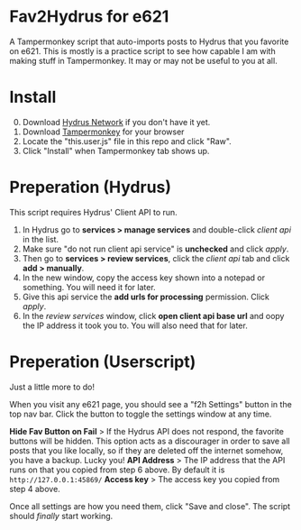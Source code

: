 # Fav2Hydrus for e621
A Tampermonkey script that auto-imports posts to Hydrus that you favorite on e621.
This is mostly is a practice script to see how capable I am with making stuff in Tampermonkey. It may or may not be useful to you at all.

# Install
0) Download [Hydrus Network](https://hydrusnetwork.github.io/hydrus/) if you don't have it yet.
1) Download [Tampermonkey](https://www.tampermonkey.net/) for your browser
2) Locate the "this.user.js" file in this repo and click "Raw".
3) Click "Install" when Tampermonkey tab shows up.

# Preperation (Hydrus)
This script requires Hydrus' Client API to run.

1) In Hydrus go to **services > manage services** and double-click *client api* in the list.
2) Make sure "do not run client api service" is **unchecked** and click *apply*.
3) Then go to **services > review services**, click the *client api* tab and click **add > manually**.
4) In the new window, copy the access key shown into a notepad or something. You will need it for later.
5) Give this api service the **add urls for processing** permission. Click *apply*.
6) In the *review services* window, click **open client api base url** and oopy the IP address it took you to. You will also need that for later.

# Preperation (Userscript)
Just a little more to do!

When you visit any e621 page, you should see a "f2h Settings" button in the top nav bar. Click the button to toggle the settings window at any time.

**Hide Fav Button on Fail** > If the Hydrus API does not respond, the favorite buttons will be hidden. This option acts as a discourager in order to save all posts that you like locally, so if they are deleted off the internet somehow, you have a backup. Lucky you!
**API Address** > The IP address that the API runs on that you copied from step 6 above. By default it is `http://127.0.0.1:45869/`
**Access key** > The access key you copied from step 4 above.

Once all settings are how you need them, click "Save and close". The script should *finally* start working.

